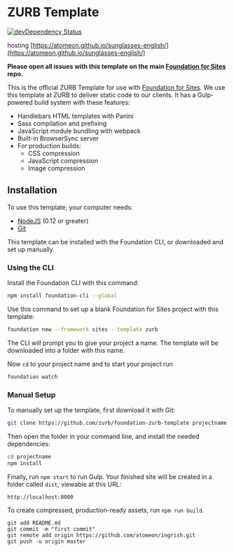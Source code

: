 # ZURB Template

[![devDependency Status](https://david-dm.org/zurb/foundation-zurb-template/dev-status.svg)](https://david-dm.org/zurb/foundation-zurb-template#info=devDependencies)

hosting [https://atomeon.github.io/sunglasses-english/](https://atomeon.github.io/sunglasses-english/)

**Please open all issues with this template on the main [Foundation for Sites](https://github.com/zurb/foundation-sites/issues) repo.**

This is the official ZURB Template for use with [Foundation for Sites](http://foundation.zurb.com/sites). We use this template at ZURB to deliver static code to our clients. It has a Gulp-powered build system with these features:

* Handlebars HTML templates with Panini
* Sass compilation and prefixing
* JavaScript module bundling with webpack
* Built-in BrowserSync server
* For production builds:
  * CSS compression
  * JavaScript compression
  * Image compression

## Installation

To use this template, your computer needs:

* [NodeJS](https://nodejs.org/en/) (0.12 or greater)
* [Git](https://git-scm.com/)

This template can be installed with the Foundation CLI, or downloaded and set up manually.

### Using the CLI

Install the Foundation CLI with this   command:

```bash
npm install foundation-cli --global
```

Use this command to set up a blank Foundation for Sites project with this template:

```bash
foundation new --framework sites --template zurb
```

The CLI will prompt you to give your project a name. The template will be downloaded into a folder with this name.

Now `cd` to your project name and to start your project run

```bash
foundation watch
```

### Manual Setup

To manually set up the template, first download it with Git:

```bash
git clone https://github.com/zurb/foundation-zurb-template projectname
```

Then open the folder in your command line, and install the needed dependencies:

```bash
cd projectname
npm install
```

Finally, run `npm start` to run Gulp. Your finished site will be created in a folder called `dist`, viewable at this URL:

```
http://localhost:8000
```

To create compressed, production-ready assets, run `npm run build`.

```git init
git add README.md
git commit -m "first commit"
git remote add origin https://github.com/atomeon/ingrish.git
git push -u origin master
```
